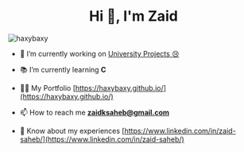 <h1 align="center">Hi 👋, I'm Zaid</h1>
<p align="left"> <img src="https://komarev.com/ghpvc/?username=haxybaxy&label=Profile%20views&color=0e75b6&style=flat" alt="haxybaxy" /> </p>

- 🔭 I’m currently working on [University Projects 😢](https://github.com/jose-izarra/attendance_system)

- 📚 I’m currently learning **C**

- 👨‍💻 My Portfolio [https://haxybaxy.github.io/](https://haxybaxy.github.io/)

- 📫 How to reach me **zaidksaheb@gmail.com**

- 📄 Know about my experiences [https://www.linkedin.com/in/zaid-saheb/](https://www.linkedin.com/in/zaid-saheb/)

